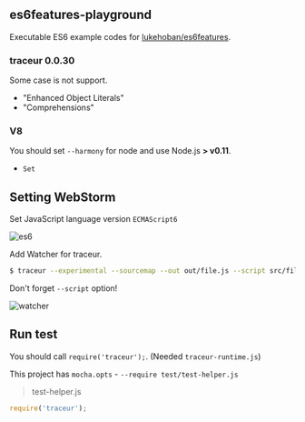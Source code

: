 ## es6features-playground

Executable ES6 example codes for [lukehoban/es6features](https://github.com/lukehoban/es6features "lukehoban/es6features").

### traceur 0.0.30

Some case is not support.

* "Enhanced Object Literals"
* "Comprehensions"

### V8

You should set `--harmony` for node and use Node.js **> v0.11**.

* `Set`

## Setting WebStorm

Set JavaScript language version `ECMAScript6`

![es6](http://monosnap.com/image/AjMQVOEm3wNqx2TvIHZAsFlXBLqo99.png)

Add Watcher for traceur.

```sh
$ traceur --experimental --sourcemap --out out/file.js --script src/file.js
```

Don't forget `--script` option!

![watcher](http://monosnap.com/image/qOsIm4q6QVLjUwF5zdQgISjVT2qrKE.png)

## Run test

You should call `require('traceur');`.
(Needed `traceur-runtime.js`)

This project has `mocha.opts` - `--require test/test-helper.js`

> test-helper.js

```js
require('traceur');
```
